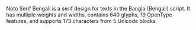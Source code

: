 Noto Serif Bengali is a serif design for texts in the Bangla (Bengali) script. It has multiple weights and widths, contains 640 glyphs, 19 OpenType features, and supports 173 characters from 5 Unicode blocks.